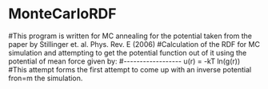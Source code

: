 # MonteCarloRDF
#This program is written for MC annealing for the potential taken from the paper by Stillinger et. al. Phys. Rev. E (2006)
#Calculation of the RDF for MC simulation and attempting to get the potential function out of it using the potential of mean force given by:
#------------------   u(r) = -kT ln(g(r))
#This attempt forms the first attempt to come up with an inverse potential fron=m the simulation.
